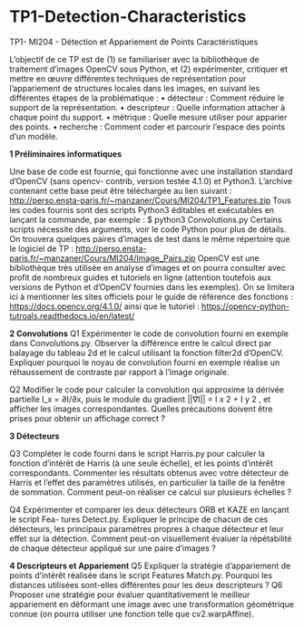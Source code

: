 # TP1-Detection-Characteristics
TP1-  MI204 - Détection et Appariement de Points Caractéristiques

L’objectif de ce TP est de (1) se familiariser avec la bibliothèque de traitement d’images OpenCV
sous Python, et (2) expérimenter, critiquer et mettre en œuvre différentes techniques de représentation
pour l’appariement de structures locales dans les images, en suivant les différentes étapes de la
problématique :
• détecteur : Comment réduire le support de la représentation.
• descripteur : Quelle information attacher à chaque point du support.
• métrique : Quelle mesure utiliser pour apparier des points.
• recherche : Comment coder et parcourir l’espace des points d’un modèle.

**1 Préliminaires informatiques**

Une base de code est fournie, qui fonctionne avec une installation standard d’OpenCV (sans opencv-
contrib, version testée 4.1.0) et Python3. L’archive contenant cette base peut être téléchargée au lien
suivant :
http://perso.ensta-paris.fr/~manzaner/Cours/MI204/TP1_Features.zip
Tous les codes fournis sont des scripts Python3 éditables et exécutables en lançant la commande,
par exemple :
$ python3 Convolutions.py
Certains scripts nécessite des arguments, voir le code Python pour plus de détails.
On trouvera quelques paires d’images de test dans le même répertoire que le logiciel de TP :
http://perso.ensta-paris.fr/~manzaner/Cours/MI204/Image_Pairs.zip
OpenCV est une bibliothèque très utilisée en analyse d’images et on pourra consulter avec profit
de nombreux guides et tutoriels en ligne (attention toutefois aux versions de Python et d’OpenCV
fournies dans les exemples). On se limitera ici à mentionner les sites officiels pour le guide de référence
des fonctions :
https://docs.opencv.org/4.1.0/
ainsi que le tutoriel :
https://opencv-python-tutroals.readthedocs.io/en/latest/

**2 Convolutions**
Q1 Expérimenter le code de convolution fourni en exemple dans Convolutions.py. Observer la
différence entre le calcul direct par balayage du tableau 2d et le calcul utilisant la fonction filter2d
d’OpenCV. Expliquer pourquoi le noyau de convolution fourni en exemple réalise un réhaussement
de contraste par rapport à l’image originale.

Q2 Modifier le code pour calculer la convolution qui approxime la dérivée partielle I_x = ∂I/∂x, puis
le module du gradient ||∇I|| = I x 2 + I y 2 , et afficher les images correspondantes. Quelles précautions
doivent être prises pour obtenir un affichage correct ?

**3 Détecteurs**

Q3 Compléter le code fourni dans le script Harris.py pour calculer la fonction d’intérêt de Harris
(à une seule échelle), et les points d’intérêt correspondants. Commenter les résultats obtenus avec
votre détecteur de Harris et l’effet des paramètres utilisés, en particulier la taille de la fenêtre de
sommation. Comment peut-on réaliser ce calcul sur plusieurs échelles ?

Q4 Expérimenter et comparer les deux détecteurs ORB et KAZE en lançant le script Fea-
tures Detect.py. Expliquer le principe de chacun de ces détecteurs, les principaux paramètres propres
à chaque détecteur et leur effet sur la détection. Comment peut-on visuellement évaluer la répétabilité
de chaque détecteur appliqué sur une paire d’images ?

**4 Descripteurs et Appariement**
Q5 Expliquer la stratégie d’appariement de points d’intérêt réalisée dans le script Features Match.py.
Pourquoi les distances utilisées sont-elles différentes pour les deux descripteurs ?
Q6 Proposer une stratégie pour évaluer quantitativement le meilleur appariement en déformant
une image avec une transformation géométrique connue (on pourra utiliser une fonction telle que
cv2.warpAffine).
